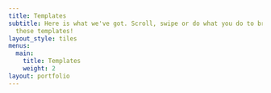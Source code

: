 ```yaml
---
title: Templates
subtitle: Here is what we've got. Scroll, swipe or do what you do to browse
  these templates!
layout_style: tiles
menus:
  main:
    title: Templates
    weight: 2
layout: portfolio
---
```

